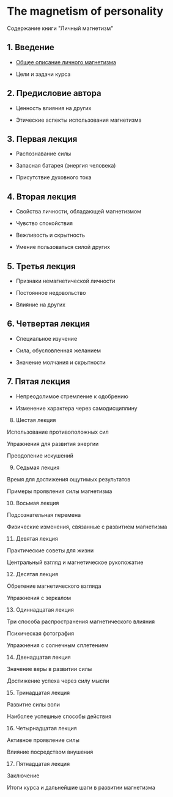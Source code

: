 # The magnetism of personality

Содержание книги "Личный магнетизм"

## 1. Введение

* [Общее описание личного магнетизма](1.md)

* Цели и задачи курса



## 2. Предисловие автора

* Ценность влияния на других

* Этические аспекты использования магнетизма



## 3. Первая лекция

* Распознавание силы

* Запасная батарея (энергия человека)

* Присутствие духовного тока



## 4. Вторая лекция

* Свойства личности, обладающей магнетизмом

* Чувство спокойствия

* Вежливость и скрытность

* Умение пользоваться силой других



## 5. Третья лекция

* Признаки немагнетической личности

* Постоянное недовольство

* Влияние на других



## 6. Четвертая лекция

* Специальное изучение

* Сила, обусловленная желанием

* Значение молчания и скрытности



## 7. Пятая лекция

* Непреодолимое стремление к одобрению

* Изменение характера через самодисциплину



8. Шестая лекция

Использование противоположных сил

Упражнения для развития энергии

Преодоление искушений



9. Седьмая лекция

Время для достижения ощутимых результатов

Примеры проявления силы магнетизма



10. Восьмая лекция



Подсознательная перемена

Физические изменения, связанные с развитием магнетизма


11. Девятая лекция



Практические советы для жизни

Центральный взгляд и магнетическое рукопожатие


12. Десятая лекция



Обретение магнетического взгляда

Упражнения с зеркалом


13. Одиннадцатая лекция



Три способа распространения магнетического влияния

Психическая фотография

Упражнения с солнечным сплетением


14. Двенадцатая лекция



Значение веры в развитии силы

Достижение успеха через силу мысли


15. Тринадцатая лекция



Развитие силы воли

Наиболее успешные способы действия


16. Четырнадцатая лекция



Активное проявление силы

Влияние посредством внушения


17. Пятнадцатая лекция


Заключение

Итоги курса и дальнейшие шаги в развитии магнетизма


